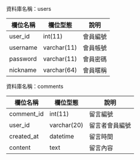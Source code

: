 資料庫名稱：users

| 欄位名稱 | 欄位型態 | 說明 |
|----------|----------|------|
|user_id|int(11)|會員編號|
|username|varchar(11)|會員帳號|
|password|varchar(11)|會員密碼|
|nickname|varchar(64)|會員暱稱|

資料庫名稱：comments

| 欄位名稱 | 欄位型態 | 說明 |
|----------|----------|------|
|comment_id|int(11)|留言編號|
|user_id|varchar(20)|留言者會員編號|
|created_at|datetime|留言時間|
|content|text|留言內容|